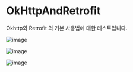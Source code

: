 # OkHttpAndRetrofit
Okhttp와 Retrofit 의 기본 사용법에 대한 테스트입니다.

![image](https://user-images.githubusercontent.com/30494744/169959984-fdea082b-8956-4579-aad9-ffafff267e79.png)


![image](https://user-images.githubusercontent.com/30494744/169959960-da5ecb99-c72c-4de8-9e4f-3727b26310eb.png)


![image](https://user-images.githubusercontent.com/30494744/169959913-51745bbf-1a31-40b5-9ea4-79e6019ece0e.png)
